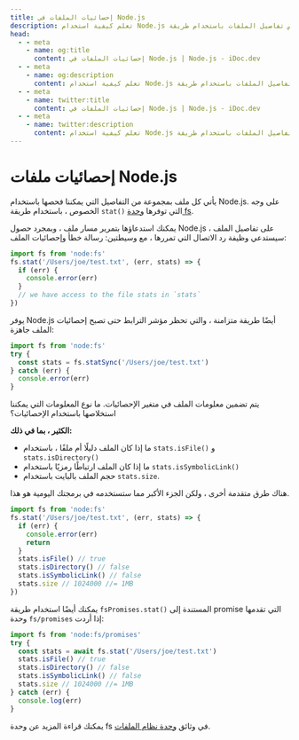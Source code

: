 ```yaml
---
title: إحصائيات الملفات في Node.js
description: تعلم كيفية استخدام Node.js لفحص تفاصيل الملفات باستخدام طريقة stat() لوحدة fs، بما في ذلك نوع الملف، والحجم، والمزيد.
head:
  - - meta
    - name: og:title
      content: إحصائيات الملفات في Node.js | Node.js - iDoc.dev
  - - meta
    - name: og:description
      content: تعلم كيفية استخدام Node.js لفحص تفاصيل الملفات باستخدام طريقة stat() لوحدة fs، بما في ذلك نوع الملف، والحجم، والمزيد.
  - - meta
    - name: twitter:title
      content: إحصائيات الملفات في Node.js | Node.js - iDoc.dev
  - - meta
    - name: twitter:description
      content: تعلم كيفية استخدام Node.js لفحص تفاصيل الملفات باستخدام طريقة stat() لوحدة fs، بما في ذلك نوع الملف، والحجم، والمزيد.
---
```



# إحصائيات ملفات Node.js

يأتي كل ملف بمجموعة من التفاصيل التي يمكننا فحصها باستخدام Node.js. على وجه الخصوص ، باستخدام طريقة `stat()` التي توفرها [وحدة fs](/ar/nodejs/api/fs).

يمكنك استدعاؤها بتمرير مسار ملف ، وبمجرد حصول Node.js على تفاصيل الملف ، سيستدعي وظيفة رد الاتصال التي تمررها ، مع وسيطتين: رسالة خطأ وإحصائيات الملف:

```js
import fs from 'node:fs'
fs.stat('/Users/joe/test.txt', (err, stats) => {
  if (err) {
    console.error(err)
  }
  // we have access to the file stats in `stats`
})
```

يوفر Node.js أيضًا طريقة متزامنة ، والتي تحظر مؤشر الترابط حتى تصبح إحصائيات الملف جاهزة:

```js
import fs from 'node:fs'
try {
  const stats = fs.statSync('/Users/joe/test.txt')
} catch (err) {
  console.error(err)
}
```

يتم تضمين معلومات الملف في متغير الإحصائيات. ما نوع المعلومات التي يمكننا استخلاصها باستخدام الإحصائيات؟

**الكثير ، بما في ذلك:**

- ما إذا كان الملف دليلًا أم ملفًا ، باستخدام `stats.isFile()` و `stats.isDirectory()`
- ما إذا كان الملف ارتباطًا رمزيًا باستخدام `stats.isSymbolicLink()`
- حجم الملف بالبايت باستخدام `stats.size`.

هناك طرق متقدمة أخرى ، ولكن الجزء الأكبر مما ستستخدمه في برمجتك اليومية هو هذا.

```js
import fs from 'node:fs'
fs.stat('/Users/joe/test.txt', (err, stats) => {
  if (err) {
    console.error(err)
    return
  }
  stats.isFile() // true
  stats.isDirectory() // false
  stats.isSymbolicLink() // false
  stats.size // 1024000 //= 1MB
})
```

يمكنك أيضًا استخدام طريقة `fsPromises.stat()` المستندة إلى promise التي تقدمها وحدة `fs/promises` إذا أردت:

```js
import fs from 'node:fs/promises'
try {
  const stats = await fs.stat('/Users/joe/test.txt')
  stats.isFile() // true
  stats.isDirectory() // false
  stats.isSymbolicLink() // false
  stats.size // 1024000 //= 1MB
} catch (err) {
  console.log(err)
}
```

يمكنك قراءة المزيد عن وحدة fs في وثائق [وحدة نظام الملفات](/ar/nodejs/api/fs).

